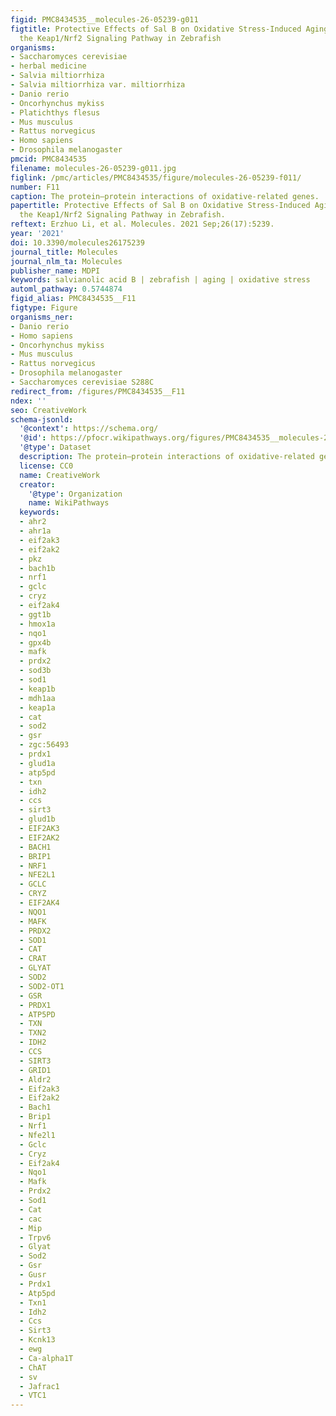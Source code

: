 ```yaml
---
figid: PMC8434535__molecules-26-05239-g011
figtitle: Protective Effects of Sal B on Oxidative Stress-Induced Aging by Regulating
  the Keap1/Nrf2 Signaling Pathway in Zebrafish
organisms:
- Saccharomyces cerevisiae
- herbal medicine
- Salvia miltiorrhiza
- Salvia miltiorrhiza var. miltiorrhiza
- Danio rerio
- Oncorhynchus mykiss
- Platichthys flesus
- Mus musculus
- Rattus norvegicus
- Homo sapiens
- Drosophila melanogaster
pmcid: PMC8434535
filename: molecules-26-05239-g011.jpg
figlink: /pmc/articles/PMC8434535/figure/molecules-26-05239-f011/
number: F11
caption: The protein–protein interactions of oxidative-related genes.
papertitle: Protective Effects of Sal B on Oxidative Stress-Induced Aging by Regulating
  the Keap1/Nrf2 Signaling Pathway in Zebrafish.
reftext: Erzhuo Li, et al. Molecules. 2021 Sep;26(17):5239.
year: '2021'
doi: 10.3390/molecules26175239
journal_title: Molecules
journal_nlm_ta: Molecules
publisher_name: MDPI
keywords: salvianolic acid B | zebrafish | aging | oxidative stress
automl_pathway: 0.5744874
figid_alias: PMC8434535__F11
figtype: Figure
organisms_ner:
- Danio rerio
- Homo sapiens
- Oncorhynchus mykiss
- Mus musculus
- Rattus norvegicus
- Drosophila melanogaster
- Saccharomyces cerevisiae S288C
redirect_from: /figures/PMC8434535__F11
ndex: ''
seo: CreativeWork
schema-jsonld:
  '@context': https://schema.org/
  '@id': https://pfocr.wikipathways.org/figures/PMC8434535__molecules-26-05239-g011.html
  '@type': Dataset
  description: The protein–protein interactions of oxidative-related genes.
  license: CC0
  name: CreativeWork
  creator:
    '@type': Organization
    name: WikiPathways
  keywords:
  - ahr2
  - ahr1a
  - eif2ak3
  - eif2ak2
  - pkz
  - bach1b
  - nrf1
  - gclc
  - cryz
  - eif2ak4
  - ggt1b
  - hmox1a
  - nqo1
  - gpx4b
  - mafk
  - prdx2
  - sod3b
  - sod1
  - keap1b
  - mdh1aa
  - keap1a
  - cat
  - sod2
  - gsr
  - zgc:56493
  - prdx1
  - glud1a
  - atp5pd
  - txn
  - idh2
  - ccs
  - sirt3
  - glud1b
  - EIF2AK3
  - EIF2AK2
  - BACH1
  - BRIP1
  - NRF1
  - NFE2L1
  - GCLC
  - CRYZ
  - EIF2AK4
  - NQO1
  - MAFK
  - PRDX2
  - SOD1
  - CAT
  - CRAT
  - GLYAT
  - SOD2
  - SOD2-OT1
  - GSR
  - PRDX1
  - ATP5PD
  - TXN
  - TXN2
  - IDH2
  - CCS
  - SIRT3
  - GRID1
  - Aldr2
  - Eif2ak3
  - Eif2ak2
  - Bach1
  - Brip1
  - Nrf1
  - Nfe2l1
  - Gclc
  - Cryz
  - Eif2ak4
  - Nqo1
  - Mafk
  - Prdx2
  - Sod1
  - Cat
  - cac
  - Mip
  - Trpv6
  - Glyat
  - Sod2
  - Gsr
  - Gusr
  - Prdx1
  - Atp5pd
  - Txn1
  - Idh2
  - Ccs
  - Sirt3
  - Kcnk13
  - ewg
  - Ca-alpha1T
  - ChAT
  - sv
  - Jafrac1
  - VTC1
---
```

